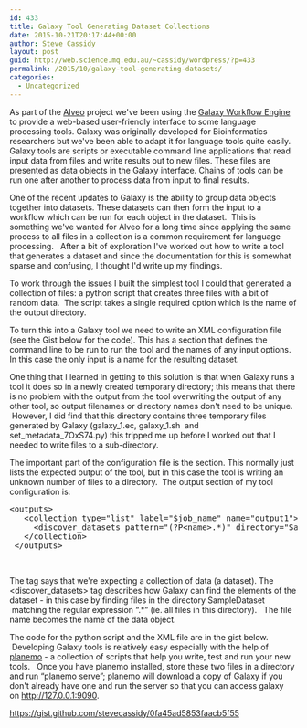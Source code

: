 ```yaml
---
id: 433
title: Galaxy Tool Generating Dataset Collections
date: 2015-10-21T20:17:44+00:00
author: Steve Cassidy
layout: post
guid: http://web.science.mq.edu.au/~cassidy/wordpress/?p=433
permalink: /2015/10/galaxy-tool-generating-datasets/
categories:
  - Uncategorized
---
```

As part of the [Alveo](http://alveo.edu.au/) project we've been using the [Galaxy Workflow Engine](http://galaxyproject.org/) to provide a web-based user-friendly interface to some language processing tools. Galaxy was originally developed for Bioinformatics researchers but we've been able to adapt it for language tools quite easily. Galaxy tools are scripts or executable command line applications that read input data from files and write results out to new files. These files are presented as data objects in the Galaxy interface. Chains of tools can be run one after another to process data from input to final results.

One of the recent updates to Galaxy is the ability to group data objects together into datasets. These datasets can then form the input to a workflow which can be run for each object in the dataset.  This is something we've wanted for Alveo for a long time since applying the same process to all files in a collection is a common requirement for language processing.   After a bit of exploration I've worked out how to write a tool that generates a dataset and since the documentation for this is somewhat sparse and confusing, I thought I'd write up my findings.

<!--more-->

To work through the issues I built the simplest tool I could that generated a collection of files: a python script that creates three files with a bit of random data.  The script takes a single required option which is the name of the output directory.

To turn this into a Galaxy tool we need to write an XML configuration file (see the Gist below for the code). This has a section that defines the command line to be run to run the tool and the names of any input options. In this case the only input is a name for the resulting dataset.

One thing that I learned in getting to this solution is that when Galaxy runs a tool it does so in a newly created temporary directory; this means that there is no problem with the output from the tool overwriting the output of any other tool, so output filenames or directory names don't need to be unique.  However, I did find that this directory contains three temporary files generated by Galaxy (galaxy\_1.ec, galaxy\_1.sh  and set\_metadata\_7OxS74.py) this tripped me up before I worked out that I needed to write files to a sub-directory.

The important part of the configuration file is the <outputs> section. This normally just lists the expected output of the tool, but in this case the tool is writing an unknown number of files to a directory.  The output section of my tool configuration is:

<pre>&lt;outputs&gt;
   &lt;collection type="list" label="$job_name" name="output1"&gt;
     &lt;discover_datasets pattern="(?P&lt;name&gt;.*)" directory="SampleDataset" /&gt;
   &lt;/collection&gt;
 &lt;/outputs&gt;</pre>

&nbsp;

The <collection> tag says that we're expecting a collection of data (a dataset). The <discover_datasets> tag describes how Galaxy can find the elements of the dataset - in this case by finding files in the directory SampleDataset  matching the regular expression &#8220;.*&#8221; (ie. all files in this directory).   The file name becomes the name of the data object.

The code for the python script and the XML file are in the gist below.  Developing Galaxy tools is relatively easy especially with the help of [planemo](http://planemo.readthedocs.org/en/latest/) - a collection of scripts that help you write, test and run your new tools.   Once you have planemo installed, store these two files in a directory and run &#8220;planemo serve&#8221;; planemo will download a copy of Galaxy if you don't already have one and run the server so that you can access galaxy on http://127.0.0.1:9090.

https://gist.github.com/stevecassidy/0fa45ad5853faacb5f55

&nbsp;

